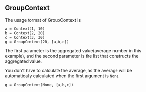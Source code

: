 ## GroupContext

The usage format of GroupContext is

    a = Context(1, 10)
    b = Context(2, 20)
    c = Context(3, 30)
    g = GroupContext(20, [a,b,c])
    
The first parameter is the aggregated value(average number in this example), and the second parameter is the list that constructs the 
aggregated value. 

You don't have to calculate the average, as the average will be automatically calculated when
the first argument is `None`. 

    g = GroupContext(None, [a,b,c])